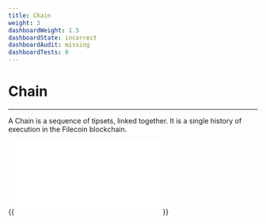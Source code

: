 ```yaml
---
title: Chain
weight: 3
dashboardWeight: 1.5
dashboardState: incorrect
dashboardAudit: missing
dashboardTests: 0
---
```


# Chain
---

A Chain is a sequence of tipsets, linked together. It is a single history of execution in the Filecoin blockchain.

{{<embed src="chain.go" lang="go" >}}

